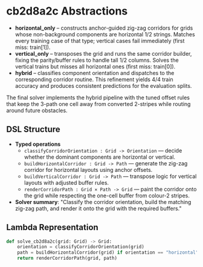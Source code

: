 # cb2d8a2c Abstractions

- **horizontal_only** – constructs anchor-guided zig-zag corridors for grids whose non-background components are horizontal 1/2 strings. Matches every training case of that type; vertical cases fail immediately (first miss: train[1]).
- **vertical_only** – transposes the grid and runs the same corridor builder, fixing the parity/buffer rules to handle tall 1/2 columns. Solves the vertical trains but misses all horizontal ones (first miss: train[0]).
- **hybrid** – classifies component orientation and dispatches to the corresponding corridor routine. This refinement yields 4/4 train accuracy and produces consistent predictions for the evaluation splits.

The final solver implements the hybrid pipeline with the tuned offset rules that keep the 3-path one cell away from converted 2-stripes while routing around future obstacles.

## DSL Structure
- **Typed operations**
  - `classifyCorridorOrientation : Grid -> Orientation` — decide whether the dominant components are horizontal or vertical.
  - `buildHorizontalCorridor : Grid -> Path` — generate the zig-zag corridor for horizontal layouts using anchor offsets.
  - `buildVerticalCorridor : Grid -> Path` — transpose logic for vertical layouts with adjusted buffer rules.
  - `renderCorridorPath : Grid × Path -> Grid` — paint the corridor onto the grid while respecting the one-cell buffer from colour-2 stripes.
- **Solver summary**: "Classify the corridor orientation, build the matching zig-zag path, and render it onto the grid with the required buffers."

## Lambda Representation

```python
def solve_cb2d8a2c(grid: Grid) -> Grid:
    orientation = classifyCorridorOrientation(grid)
    path = buildHorizontalCorridor(grid) if orientation == "horizontal" else buildVerticalCorridor(grid)
    return renderCorridorPath(grid, path)
```
